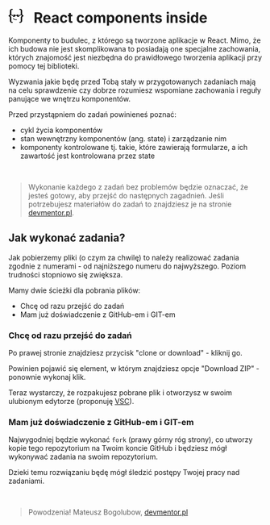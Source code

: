 # [![](assets/img/logo-readme2.jpg)](https://devmentor.pl) &nbsp; React components inside

Komponenty to budulec, z którego są tworzone aplikacje w React. Mimo, że ich budowa nie jest skomplikowana to posiadają one specjalne zachowania, których znajomość jest niezbędna do prawidłowego tworzenia aplikacji przy pomocy tej biblioteki.

Wyzwania jakie będę przed Tobą stały w przygotowanych zadaniach mają na celu sprawdzenie czy dobrze rozumiesz wspomiane zachowania i reguły panujące we wnętrzu komponentów.

Przed przystąpniem do zadań powinieneś poznać:
* cykl życia komponentów
* stan wewnętrzny komponentów (ang. state) i zarządzanie nim
* komponenty kontrolowane tj. takie, które zawierają formularze, a ich zawartość jest kontrolowana przez state

&nbsp;

> Wykonanie każdego z zadań bez problemów będzie oznaczać, że jesteś gotowy, aby przejść do następnych zagadnień.
> Jeśli potrzebujesz materiałów do zadań to znajdziesz je na stronie [devmentor.pl](https://devmentor.pl).

## Jak wykonać zadania?

Jak pobierzemy pliki (o czym za chwilę) to należy realizować zadania zgodnie z numerami - od najniższego numeru do najwyższego. Poziom trudności stopniowo się zwiększa.

Mamy dwie ścieżki dla pobrania plików:

* Chcę od razu przejść do zadań
* Mam już doświadczenie z GitHub-em i GIT-em

### Chcę od razu przejść do zadań

Po prawej stronie znajdziesz przycisk "clone or download" - kliknij go.

Powinien pojawić się element, w którym znajdziesz opcje "Download ZIP" - ponownie wykonaj klik.

Teraz wystarczy, że rozpakujesz pobrane plik i otworzysz w swoim ulubionym edytorze (proponuję [VSC](https://code.visualstudio.com/)).

### Mam już doświadczenie z GitHub-em i GIT-em

Najwygodniej będzie wykonać `fork` (prawy górny róg strony), co utworzy kopie tego repozytorium na Twoim koncie GitHub i będziesz mógł wykonywać zadania na swoim repozytorium.

Dzieki temu rozwiązaniu będę mógł śledzić postępy Twojej pracy nad zadaniami.

&nbsp;

> Powodzenia! Mateusz Bogolubow, [devmentor.pl](https://devmentor.pl)